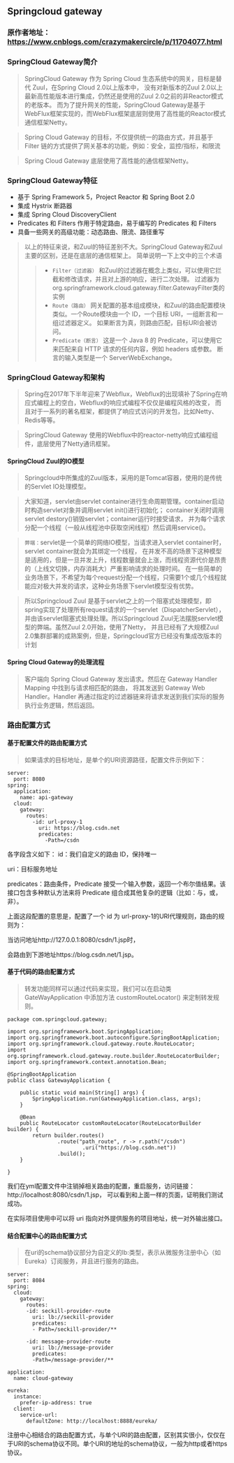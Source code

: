 ## Springcloud gateway
### 原作者地址： https://www.cnblogs.com/crazymakercircle/p/11704077.html
### SpringCloud Gateway简介
> SpringCloud Gateway 作为 Spring Cloud 生态系统中的网关，目标是替代 Zuul，在Spring Cloud 2.0以上版本中，
  没有对新版本的Zuul 2.0以上最新高性能版本进行集成，仍然还是使用的Zuul 2.0之前的非Reactor模式的老版本。
  而为了提升网关的性能，SpringCloud Gateway是基于WebFlux框架实现的，而WebFlux框架底层则使用了高性能的Reactor模式通信框架Netty。

> Spring Cloud Gateway 的目标，不仅提供统一的路由方式，并且基于 Filter 链的方式提供了网关基本的功能，例如：安全，监控/指标，和限流

> Spring Cloud Gateway 底层使用了高性能的通信框架Netty。

### SpringCloud Gateway特征
* 基于 Spring Framework 5，Project Reactor 和 Spring Boot 2.0
* 集成 Hystrix 断路器
* 集成 Spring Cloud DiscoveryClient
* Predicates 和 Filters 作用于特定路由，易于编写的 Predicates 和 Filters
* 具备一些网关的高级功能：动态路由、限流、路径重写
> 以上的特征来说，和Zuul的特征差别不大。SpringCloud Gateway和Zuul主要的区别，还是在底层的通信框架上。
  简单说明一下上文中的三个术语
>> * `Filter（过滤器）`
    和Zuul的过滤器在概念上类似，可以使用它拦截和修改请求，并且对上游的响应，进行二次处理。
    过滤器为org.springframework.cloud.gateway.filter.GatewayFilter类的实例
>> * `Route（路由）`
    网关配置的基本组成模块，和Zuul的路由配置模块类似。一个Route模块由一个 ID，一个目标 URI，一组断言和一组过滤器定义。
    如果断言为真，则路由匹配，目标URI会被访问。
>> * `Predicate（断言）`
    这是一个 Java 8 的 Predicate，可以使用它来匹配来自 HTTP 请求的任何内容，例如 headers 或参数。
    断言的输入类型是一个 ServerWebExchange。

### SpringCloud Gateway和架构
> Spring在2017年下半年迎来了Webflux，Webflux的出现填补了Spring在响应式编程上的空白，Webflux的响应式编程不仅仅是编程风格的改变，
  而且对于一系列的著名框架，都提供了响应式访问的开发包，比如Netty、Redis等等。

> SpringCloud Gateway 使用的Webflux中的reactor-netty响应式编程组件，底层使用了Netty通讯框架。

####  SpringCloud Zuul的IO模型
> Springcloud中所集成的Zuul版本，采用的是Tomcat容器，使用的是传统的Servlet IO处理模型。
  
> 大家知道，servlet由servlet container进行生命周期管理。container启动时构造servlet对象并调用servlet init()进行初始化；
  container关闭时调用servlet destory()销毁servlet；container运行时接受请求，
  并为每个请求分配一个线程（一般从线程池中获取空闲线程）然后调用service()。
  
> `弊端：`servlet是一个简单的网络IO模型，当请求进入servlet container时，servlet container就会为其绑定一个线程，
  在并发不高的场景下这种模型是适用的，但是一旦并发上升，线程数量就会上涨，而线程资源代价是昂贵的（上线文切换，内存消耗大）严重影响请求的处理时间。
  在一些简单的业务场景下，不希望为每个request分配一个线程，只需要1个或几个线程就能应对极大并发的请求，这种业务场景下servlet模型没有优势。

> 所以Springcloud Zuul 是基于servlet之上的一个阻塞式处理模型，即spring实现了处理所有request请求的一个servlet（DispatcherServlet），
  并由该servlet阻塞式处理处理。所以Springcloud Zuul无法摆脱servlet模型的弊端。虽然Zuul 2.0开始，使用了Netty，
  并且已经有了大规模Zuul 2.0集群部署的成熟案例，但是，Springcloud官方已经没有集成改版本的计划

#### Spring Cloud Gateway的处理流程
> 客户端向 Spring Cloud Gateway 发出请求。然后在 Gateway Handler Mapping 中找到与请求相匹配的路由，
  将其发送到 Gateway Web Handler。Handler 再通过指定的过滤器链来将请求发送到我们实际的服务执行业务逻辑，然后返回。


### 路由配置方式
#### 基于配置文件的路由配置方式
> 如果请求的目标地址，是单个的URI资源路径，配置文件示例如下：
```
server:
  port: 8080
spring:
  application:
    name: api-gateway
  cloud:
    gateway:
      routes:
        -id: url-proxy-1
          uri: https://blog.csdn.net
          predicates:
            -Path=/csdn
```
各字段含义如下：
id：我们自定义的路由 ID，保持唯一

uri：目标服务地址

predicates：路由条件，Predicate 接受一个输入参数，返回一个布尔值结果。该接口包含多种默认方法来将 Predicate 组合成其他复杂的逻辑（比如：与，或，非）。

上面这段配置的意思是，配置了一个 id 为 url-proxy-1的URI代理规则，路由的规则为：

当访问地址http://127.0.0.1:8080/csdn/1.jsp时，

会路由到下游地址https://blog.csdn.net/1.jsp。

#### 基于代码的路由配置方式
> 转发功能同样可以通过代码来实现，我们可以在启动类 GateWayApplication 中添加方法 customRouteLocator() 来定制转发规则。
```
package com.springcloud.gateway;
 
import org.springframework.boot.SpringApplication;
import org.springframework.boot.autoconfigure.SpringBootApplication;
import org.springframework.cloud.gateway.route.RouteLocator;
import org.springframework.cloud.gateway.route.builder.RouteLocatorBuilder;
import org.springframework.context.annotation.Bean;
 
@SpringBootApplication
public class GatewayApplication {
 
    public static void main(String[] args) {
        SpringApplication.run(GatewayApplication.class, args);
    }
 
    @Bean
    public RouteLocator customRouteLocator(RouteLocatorBuilder builder) {
        return builder.routes()
                .route("path_route", r -> r.path("/csdn")
                        .uri("https://blog.csdn.net"))
                .build();
    }
 
}
```
我们在yml配置文件中注销掉相关路由的配置，重启服务，访问链接：http://localhost:8080/csdn/1.jsp， 可以看到和上面一样的页面，证明我们测试成功。

在实际项目使用中可以将 uri 指向对外提供服务的项目地址，统一对外输出接口。
#### 结合配置中心的路由配置方式
> 在uri的schema协议部分为自定义的lb:类型，表示从微服务注册中心（如Eureka）订阅服务，并且进行服务的路由。
```
server:
  port: 8084
spring:
  cloud:
    gateway:
      routes:
      -id: seckill-provider-route
        uri: lb://seckill-provider
        predicates:
        - Path=/seckill-provider/**

      -id: message-provider-route
        uri: lb://message-provider
        predicates:
        -Path=/message-provider/**

application:
  name: cloud-gateway

eureka:
  instance:
    prefer-ip-address: true
  client:
    service-url:
      defaultZone: http://localhost:8888/eureka/
```
注册中心相结合的路由配置方式，与单个URI的路由配置，区别其实很小，仅仅在于URI的schema协议不同。单个URI的地址的schema协议，一般为http或者https协议。








